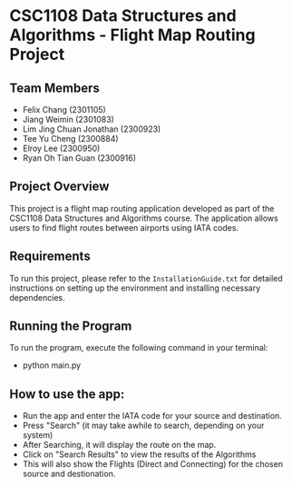 # CSC1108 Data Structures and Algorithms - Flight Map Routing Project

## Team Members
- Felix Chang (2301105)
- Jiang Weimin (2301083)
- Lim Jing Chuan Jonathan (2300923)
- Tee Yu Cheng (2300884)
- Elroy Lee (2300950)
- Ryan Oh Tian Guan (2300916)

## Project Overview
This project is a flight map routing application developed as part of the CSC1108 Data Structures and Algorithms course. The application allows users to find flight routes between airports using IATA codes.

## Requirements
To run this project, please refer to the `InstallationGuide.txt` for detailed instructions on setting up the environment and installing necessary dependencies.

## Running the Program
To run the program, execute the following command in your terminal:
- python main.py

## How to use the app:
- Run the app and enter the IATA code for your source and destination.
- Press "Search" (it may take awhile to search, depending on your system)
- After Searching, it will display the route on the map.
- Click on "Search Results" to view the results of the Algorithms
- This will also show the Flights (Direct and Connecting) for the chosen source and destionation.
